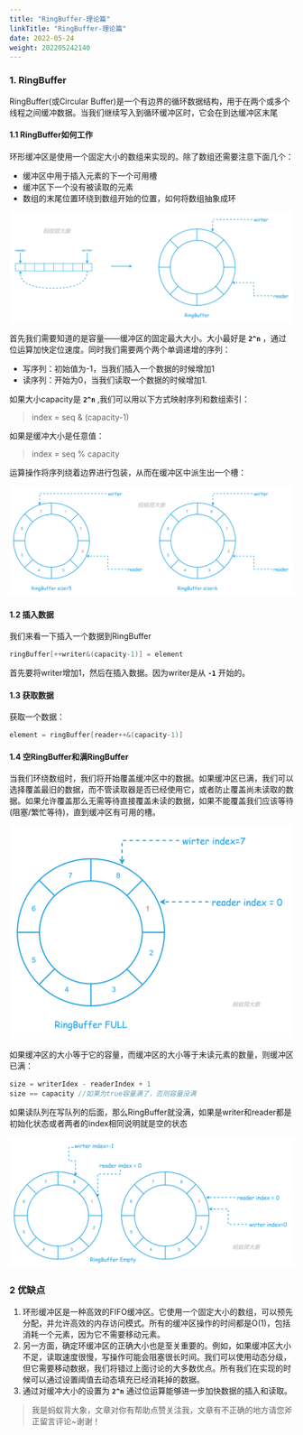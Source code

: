 ```yaml
---
title: "RingBuffer-理论篇"
linkTitle: "RingBuffer-理论篇"
date: 2022-05-24
weight: 202205242140
---
```


### 1. RingBuffer

RingBuffer(或Circular Buffer)是一个有边界的循环数据结构，用于在两个或多个线程之间缓冲数据。当我们继续写入到循环缓冲区时，它会在到达缓冲区末尾

#### 1.1 RingBuffer如何工作

环形缓冲区是使用一个固定大小的数组来实现的。除了数组还需要注意下面几个：

- 缓冲区中用于插入元素的下一个可用槽
- 缓冲区下一个没有被读取的元素
- 数组的末尾位置环绕到数组开始的位置，如何将数组抽象成环

![Ringbuffer1](https://github.com/mxsm/picture/blob/main/docs/theory/Ringbuffer1.png?raw=true)

首先我们需要知道的是容量——缓冲区的固定最大大小。大小最好是 **`2^n`** ，通过位运算加快定位速度。同时我们需要两个两个单调递增的序列：

- 写序列：初始值为-1，当我们插入一个数据的时候增加1
- 读序列：开始为0，当我们读取一个数据的时候增加1.

如果大小capacity是 **`2^n`** ,我们可以用以下方式映射序列和数组索引：

> index = seq & (capacity-1)

如果是缓冲大小是任意值：

> index = seq % capacity

运算操作将序列绕着边界进行包装，从而在缓冲区中派生出一个槽：

![Ringbuffer1](https://github.com/mxsm/picture/blob/main/docs/theory/RingBuffer2.png?raw=true)

#### 1.2 插入数据

我们来看一下插入一个数据到RingBuffer

```java
ringBuffer[++writer&(capacity-1)] = element
```

首先要将writer增加1，然后在插入数据。因为writer是从 **`-1`** 开始的。

#### 1.3 获取数据

获取一个数据：

```java
element = ringBuffer[reader++&(capacity-1)]
```

#### 1.4 空RingBuffer和满RingBuffer

当我们环绕数组时，我们将开始覆盖缓冲区中的数据。如果缓冲区已满，我们可以选择覆盖最旧的数据，而不管读取器是否已经使用它，或者防止覆盖尚未读取的数据。如果允许覆盖那么无需等待直接覆盖未读的数据，如果不能覆盖我们应该等待(阻塞/繁忙等待)，直到缓冲区有可用的槽。

<img src="https://github.com/mxsm/picture/blob/main/docs/theory/RingBuffer3.png?raw=true" alt="Ringbuffer3" style="zoom: 50%;" />

如果缓冲区的大小等于它的容量，而缓冲区的大小等于未读元素的数量，则缓冲区已满：

```java
size = writerIdex - readerIndex + 1 
size == capacity //如果为true容量满了，否则容量没满
```

如果读队列在写队列的后面，那么RingBuffer就没满，如果是writer和reader都是初始化状态或者两者的index相同说明就是空的状态

![RingBuffer4](https://github.com/mxsm/picture/blob/main/docs/theory/RingBuffer4.png?raw=true)

### 2 优缺点

1. 环形缓冲区是一种高效的FIFO缓冲区。它使用一个固定大小的数组，可以预先分配，并允许高效的内存访问模式。所有的缓冲区操作的时间都是O(1)，包括消耗一个元素，因为它不需要移动元素。
2. 另一方面，确定环缓冲区的正确大小也是至关重要的。例如，如果缓冲区大小不足，读取速度很慢，写操作可能会阻塞很长时间。我们可以使用动态分级，但它需要移动数据，我们将错过上面讨论的大多数优点。所有我们在实现的时候可以通过设置阈值去动态填充已经消耗掉的数据。
3. 通过对缓冲大小的设置为 **`2^n`** 通过位运算能够进一步加快数据的插入和读取。

> 我是蚂蚁背大象，文章对你有帮助点赞关注我，文章有不正确的地方请您斧正留言评论~谢谢！

